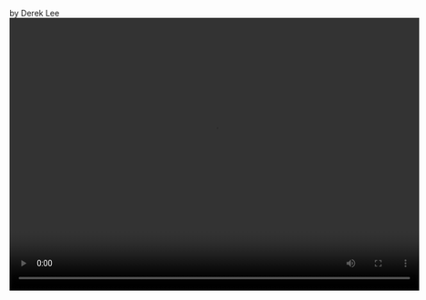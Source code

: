 by Derek Lee
<video width="720" height="480" controls>
  <source src="Derek Final.mp4" type="video/mp4">
  Your browser does not support the video tag.
</video>
